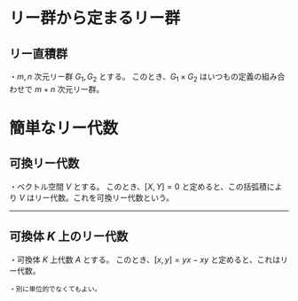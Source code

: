 
# リー群から定まるリー群

## リー直積群

・$m,n$ 次元リー群 $G_1,G_2$ とする。
このとき、$G_1\times G_2$ はいつもの定義の組み合わせで $m+n$ 次元リー群。


# 簡単なリー代数

## 可換リー代数

・ベクトル空間 $V$ とする。
このとき、$[X,Y]=0$ と定めると、この括弧積により $V$ はリー代数。これを可換リー代数という。

---

## 可換体 $K$ 上のリー代数

・可換体 $K$ 上代数 $A$ とする。
このとき、$[x,y]=yx-xy$ と定めると、これはリー代数。

    ・別に単位的でなくてもよい。